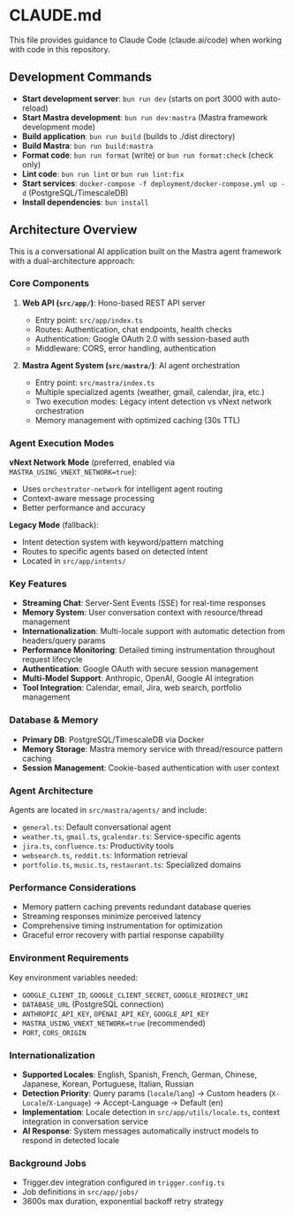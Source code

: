 # CLAUDE.md

This file provides guidance to Claude Code (claude.ai/code) when working with code in this repository.

## Development Commands

- **Start development server**: `bun run dev` (starts on port 3000 with auto-reload)
- **Start Mastra development**: `bun run dev:mastra` (Mastra framework development mode)
- **Build application**: `bun run build` (builds to ./dist directory)
- **Build Mastra**: `bun run build:mastra`
- **Format code**: `bun run format` (write) or `bun run format:check` (check only)
- **Lint code**: `bun run lint` or `bun run lint:fix`
- **Start services**: `docker-compose -f deployment/docker-compose.yml up -d` (PostgreSQL/TimescaleDB)
- **Install dependencies**: `bun install`

## Architecture Overview

This is a conversational AI application built on the Mastra agent framework with a dual-architecture approach:

### Core Components

1. **Web API (`src/app/`)**: Hono-based REST API server
   - Entry point: `src/app/index.ts`
   - Routes: Authentication, chat endpoints, health checks
   - Authentication: Google OAuth 2.0 with session-based auth
   - Middleware: CORS, error handling, authentication

2. **Mastra Agent System (`src/mastra/`)**: AI agent orchestration
   - Entry point: `src/mastra/index.ts`
   - Multiple specialized agents (weather, gmail, calendar, jira, etc.)
   - Two execution modes: Legacy intent detection vs vNext network orchestration
   - Memory management with optimized caching (30s TTL)

### Agent Execution Modes

**vNext Network Mode** (preferred, enabled via `MASTRA_USING_VNEXT_NETWORK=true`):

- Uses `orchestrator-network` for intelligent agent routing
- Context-aware message processing
- Better performance and accuracy

**Legacy Mode** (fallback):

- Intent detection system with keyword/pattern matching
- Routes to specific agents based on detected intent
- Located in `src/app/intents/`

### Key Features

- **Streaming Chat**: Server-Sent Events (SSE) for real-time responses
- **Memory System**: User conversation context with resource/thread management
- **Internationalization**: Multi-locale support with automatic detection from headers/query params
- **Performance Monitoring**: Detailed timing instrumentation throughout request lifecycle
- **Authentication**: Google OAuth with secure session management
- **Multi-Model Support**: Anthropic, OpenAI, Google AI integration
- **Tool Integration**: Calendar, email, Jira, web search, portfolio management

### Database & Memory

- **Primary DB**: PostgreSQL/TimescaleDB via Docker
- **Memory Storage**: Mastra memory service with thread/resource pattern caching
- **Session Management**: Cookie-based authentication with user context

### Agent Architecture

Agents are located in `src/mastra/agents/` and include:

- `general.ts`: Default conversational agent
- `weather.ts`, `gmail.ts`, `gcalendar.ts`: Service-specific agents
- `jira.ts`, `confluence.ts`: Productivity tools
- `websearch.ts`, `reddit.ts`: Information retrieval
- `portfolio.ts`, `music.ts`, `restaurant.ts`: Specialized domains

### Performance Considerations

- Memory pattern caching prevents redundant database queries
- Streaming responses minimize perceived latency
- Comprehensive timing instrumentation for optimization
- Graceful error recovery with partial response capability

### Environment Requirements

Key environment variables needed:

- `GOOGLE_CLIENT_ID`, `GOOGLE_CLIENT_SECRET`, `GOOGLE_REDIRECT_URI`
- `DATABASE_URL` (PostgreSQL connection)
- `ANTHROPIC_API_KEY`, `OPENAI_API_KEY`, `GOOGLE_API_KEY`
- `MASTRA_USING_VNEXT_NETWORK=true` (recommended)
- `PORT`, `CORS_ORIGIN`

### Internationalization

- **Supported Locales**: English, Spanish, French, German, Chinese, Japanese, Korean, Portuguese, Italian, Russian
- **Detection Priority**: Query params (`locale`/`lang`) → Custom headers (`X-Locale`/`X-Language`) → Accept-Language → Default (en)
- **Implementation**: Locale detection in `src/app/utils/locale.ts`, context integration in conversation service
- **AI Response**: System messages automatically instruct models to respond in detected locale

### Background Jobs

- Trigger.dev integration configured in `trigger.config.ts`
- Job definitions in `src/app/jobs/`
- 3600s max duration, exponential backoff retry strategy
